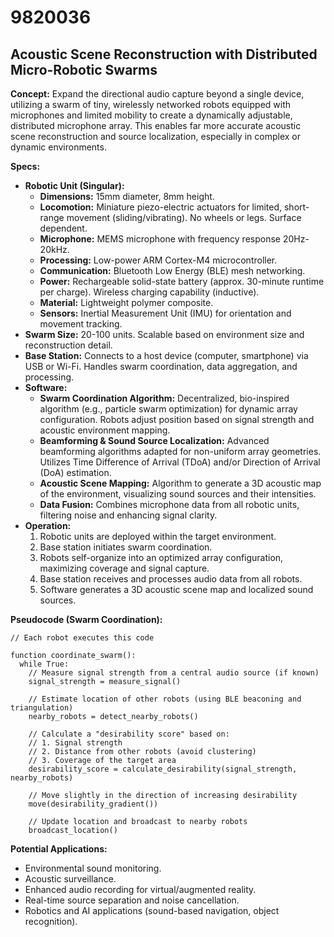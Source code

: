# 9820036

## Acoustic Scene Reconstruction with Distributed Micro-Robotic Swarms

**Concept:** Expand the directional audio capture beyond a single device, utilizing a swarm of tiny, wirelessly networked robots equipped with microphones and limited mobility to create a dynamically adjustable, distributed microphone array. This enables far more accurate acoustic scene reconstruction and source localization, especially in complex or dynamic environments.

**Specs:**

*   **Robotic Unit (Singular):**
    *   **Dimensions:** 15mm diameter, 8mm height.
    *   **Locomotion:** Miniature piezo-electric actuators for limited, short-range movement (sliding/vibrating). No wheels or legs. Surface dependent.
    *   **Microphone:** MEMS microphone with frequency response 20Hz-20kHz.
    *   **Processing:** Low-power ARM Cortex-M4 microcontroller.
    *   **Communication:** Bluetooth Low Energy (BLE) mesh networking.
    *   **Power:** Rechargeable solid-state battery (approx. 30-minute runtime per charge). Wireless charging capability (inductive).
    *   **Material:** Lightweight polymer composite.
    *   **Sensors:** Inertial Measurement Unit (IMU) for orientation and movement tracking.
*   **Swarm Size:** 20-100 units. Scalable based on environment size and reconstruction detail.
*   **Base Station:** Connects to a host device (computer, smartphone) via USB or Wi-Fi. Handles swarm coordination, data aggregation, and processing.
*   **Software:**
    *   **Swarm Coordination Algorithm:** Decentralized, bio-inspired algorithm (e.g., particle swarm optimization) for dynamic array configuration. Robots adjust position based on signal strength and acoustic environment mapping.
    *   **Beamforming & Sound Source Localization:** Advanced beamforming algorithms adapted for non-uniform array geometries. Utilizes Time Difference of Arrival (TDoA) and/or Direction of Arrival (DoA) estimation.
    *   **Acoustic Scene Mapping:** Algorithm to generate a 3D acoustic map of the environment, visualizing sound sources and their intensities.
    *   **Data Fusion:** Combines microphone data from all robotic units, filtering noise and enhancing signal clarity.
*   **Operation:**
    1.  Robotic units are deployed within the target environment.
    2.  Base station initiates swarm coordination.
    3.  Robots self-organize into an optimized array configuration, maximizing coverage and signal capture.
    4.  Base station receives and processes audio data from all robots.
    5.  Software generates a 3D acoustic scene map and localized sound sources.

**Pseudocode (Swarm Coordination):**

```
// Each robot executes this code

function coordinate_swarm():
  while True:
    // Measure signal strength from a central audio source (if known)
    signal_strength = measure_signal()

    // Estimate location of other robots (using BLE beaconing and triangulation)
    nearby_robots = detect_nearby_robots()

    // Calculate a "desirability score" based on:
    // 1. Signal strength
    // 2. Distance from other robots (avoid clustering)
    // 3. Coverage of the target area
    desirability_score = calculate_desirability(signal_strength, nearby_robots)

    // Move slightly in the direction of increasing desirability
    move(desirability_gradient())

    // Update location and broadcast to nearby robots
    broadcast_location()
```

**Potential Applications:**

*   Environmental sound monitoring.
*   Acoustic surveillance.
*   Enhanced audio recording for virtual/augmented reality.
*   Real-time source separation and noise cancellation.
*   Robotics and AI applications (sound-based navigation, object recognition).